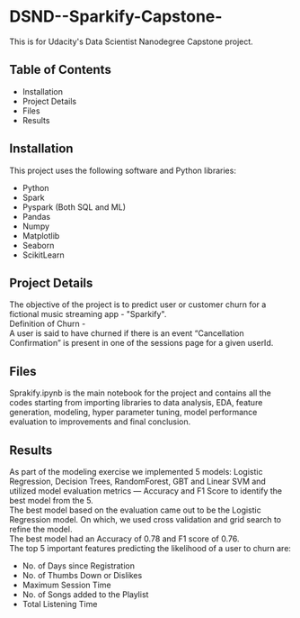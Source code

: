 # DSND--Sparkify-Capstone-
This is for Udacity's Data Scientist Nanodegree Capstone project.

## Table of Contents
 - Installation
 - Project Details
 - Files
 - Results

## Installation
This project uses the following software and Python libraries:
 - Python
 - Spark
 - Pyspark (Both SQL and ML)
 - Pandas
 - Numpy
 - Matplotlib
 - Seaborn
 - ScikitLearn

## Project Details
The objective of the project is to predict user or customer churn for a fictional music streaming app - "Sparkify". <br>
Definition of Churn - <br>
A user is said to have churned if there is an event “Cancellation Confirmation” is present in one of the sessions page for a given userId.

## Files
Sprakify.ipynb is the main notebook for the project and contains all the codes starting from importing libraries to data analysis, EDA, feature generation, modeling, hyper parameter tuning, model performance evaluation to improvements and final conclusion.

## Results
As part of the modeling exercise we implemented 5 models: Logistic Regression, Decision Trees, RandomForest, GBT and Linear SVM and utilized model evaluation metrics — Accuracy and F1 Score to identify the best model from the 5.<br>
The best model based on the evaluation came out to be the Logistic Regression model. On which, we used cross validation and grid search to refine the model.<br>
The best model had an Accuracy of 0.78 and F1 score of 0.76.<br>
The top 5 important features predicting the likelihood of a user to churn are:
 - No. of Days since Registration
 - No. of Thumbs Down or Dislikes
 - Maximum Session Time
 - No. of Songs added to the Playlist
 - Total Listening Time
